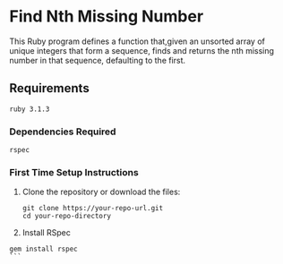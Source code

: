 # Find Nth Missing Number

This Ruby program defines a function that,given an unsorted array of unique integers that form a sequence, finds and returns the nth missing number in that sequence, defaulting to the first.

## Requirements

```
ruby 3.1.3
```

### Dependencies Required

```
rspec
```

### First Time Setup Instructions

1. Clone the repository or download the files:

   ```
   git clone https://your-repo-url.git
   cd your-repo-directory
   ````

2. Install RSpec

  ````
  gem install rspec
  ```
 
